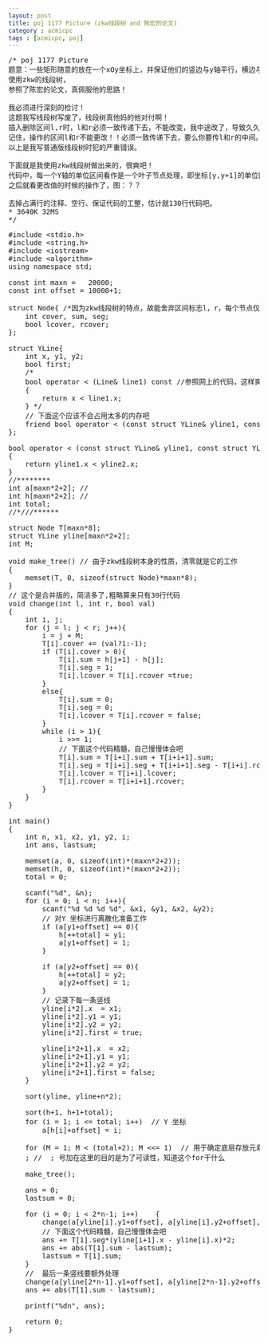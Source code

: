 ```yaml
---
layout: post
title: poj 1177 Picture (zkw线段树 and 陈宏的论文)
category : acmicpc
tags : [acmicpc, poj]
---
```


<pre>/* poj 1177 Picture
题意：一些矩形随意的放在一个xOy坐标上，并保证他们的竖边与y轴平行，横边与x轴平行，问你他们构成的最终图形的边长是多少。
使用zkw的线段树，
参照了陈宏的论文，真佩服他的思路！

我必须进行深刻的检讨！
这题我写线段树写废了，线段树真他妈的他对付啊！
插入删除区间l,r时，l和r必须一致传递下去，不能改变，我中途改了，导致久久搞不清，Fuck的线段树。
记住，操作的区间l和r不能更改！！必须一致传递下去，要么你要传l和r的中间。
以上是我写普通版线段树时犯的严重错误。

下面就是我使用zkw线段树做出来的，很爽吧！
代码中，每一个Y轴的单位区间看作是一个叶子节点处理，即坐标[y,y+1]的单位区间，按zkw同理，最外围的两个仅仅用于当做开区间。
之后就看更改值的时候的操作了，图：？？

去掉占满行的注释、空行、保证代码的工整，估计就130行代码吧。
* 3640K	32MS
*/</pre>
<!--more-->
<pre>#include &lt;stdio.h&gt;
#include &lt;string.h&gt;
#include &lt;iostream&gt;
#include &lt;algorithm&gt;
using namespace std;

const int maxn =   20000;
const int offset = 10000+1;

struct Node{ /*因为zkw线段树的特点，故能舍弃区间标志l，r，每个节点仅仅储存有用的数据，仅有一个缺点，空间占用比普通线段树多，但是时间消耗更少了*/
    int cover, sum, seg;
    bool lcover, rcover;
};

struct YLine{
    int x, y1, y2;
    bool first;
    /*
    bool operator &lt; (Line&amp; line1) const //参照网上的代码，这样爽，不知道会不会占用太多的内存 
    {
        return x &lt; line1.x;
    } */
    // 下面这个应该不会占用太多的内存吧
    friend bool operator &lt; (const struct YLine&amp; yline1, const struct YLine&amp; yline2);
};

bool operator &lt; (const struct YLine&amp; yline1, const struct YLine&amp; yline2)
{
    return yline1.x &lt; yline2.x;
}
//********
int a[maxn*2+2]; // 
int h[maxn*2+2]; // 
int total;
//*///******

struct Node T[maxn*8];
struct YLine yline[maxn*2+2];
int M;

void make_tree() // 由于zkw线段树本身的性质，清零就是它的工作
{
    memset(T, 0, sizeof(struct Node)*maxn*8);
}
// 这个是合并版的，简洁多了,粗略算来只有30行代码
void change(int l, int r, bool val)
{
    int i, j;
    for (j = l; j &lt; r; j++){
        i = j + M;
        T[i].cover += (val?1:-1);
        if (T[i].cover &gt; 0){
            T[i].sum = h[j+1] - h[j];
            T[i].seg = 1;
            T[i].lcover = T[i].rcover =true;
        }
        else{
            T[i].sum = 0;
            T[i].seg = 0;
            T[i].lcover = T[i].rcover = false;
        }
        while (i &gt; 1){
            i &gt;&gt;= 1;
            // 下面这个代码精髓，自己慢慢体会吧
            T[i].sum = T[i+i].sum + T[i+i+1].sum;
            T[i].seg = T[i+i].seg + T[i+i+1].seg - T[i+i].rcover * T[i+i+1].lcover;
            T[i].lcover = T[i+i].lcover;
            T[i].rcover = T[i+i+1].rcover;
        }
    }
} 

int main()
{
    int n, x1, x2, y1, y2, i;
    int ans, lastsum;

    memset(a, 0, sizeof(int)*(maxn*2+2));
    memset(h, 0, sizeof(int)*(maxn*2+2));
    total = 0;

    scanf("%d", &amp;n);
    for (i = 0; i &lt; n; i++){
        scanf("%d %d %d %d", &amp;x1, &amp;y1, &amp;x2, &amp;y2);
        // 对Y 坐标进行离散化准备工作
        if (a[y1+offset] == 0){
            h[++total] = y1;
            a[y1+offset] = 1;
        }

        if (a[y2+offset] == 0){
            h[++total] = y2;
            a[y2+offset] = 1;
        }
        // 记录下每一条竖线
        yline[i*2].x  = x1;
        yline[i*2].y1 = y1;
        yline[i*2].y2 = y2;
        yline[i*2].first = true;

        yline[i*2+1].x  = x2;
        yline[i*2+1].y1 = y1;
        yline[i*2+1].y2 = y2;
        yline[i*2+1].first = false;
    }

    sort(yline, yline+n*2);

    sort(h+1, h+1+total);
    for (i = 1; i &lt;= total; i++)  // Y 坐标
        a[h[i]+offset] = i;

    for (M = 1; M &lt; (total+2); M &lt;&lt;= 1)  // 用于确定底层存放元素最少需要多少空间，要保证是2的幂次方
    ; //  ; 号加在这里的目的是为了可读性，知道这个for干什么

    make_tree(); 

    ans = 0;
    lastsum = 0;

    for (i = 0; i &lt; 2*n-1; i++)    {
        change(a[yline[i].y1+offset], a[yline[i].y2+offset], yline[i].first);
        // 下面这个代码精髓，自己慢慢体会吧
        ans += T[1].seg*(yline[i+1].x - yline[i].x)*2;
        ans += abs(T[1].sum - lastsum);
        lastsum = T[1].sum;
    }
    //  最后一条竖线要额外处理
    change(a[yline[2*n-1].y1+offset], a[yline[2*n-1].y2+offset], yline[2*n-1].first);
    ans += abs(T[1].sum - lastsum);

    printf("%dn", ans);

    return 0;
}</pre>

